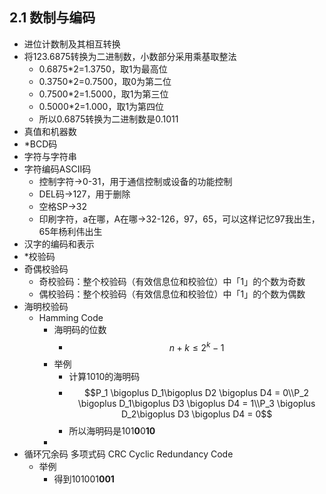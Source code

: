 ## 2.1 数制与编码
- 进位计数制及其相互转换
- 将123.6875转换为二进制数，小数部分采用乘基取整法
    - 0.6875*2=1.3750，取1为最高位
    - 0.3750*2=0.7500，取0为第二位
    - 0.7500*2=1.5000，取1为第三位
    - 0.5000*2=1.000，取1为第四位
    - 所以0.6875转换为二进制数是0.1011
- 真值和机器数
- *BCD码
- 字符与字符串
- 字符编码ASCII码
    - 控制字符→0-31，用于通信控制或设备的功能控制
    - DEL码→127，用于删除
    - 空格SP→32
    - 印刷字符，a在哪，A在哪→32-126，97，65，可以这样记忆97我出生，65年杨利伟出生
- 汉字的编码和表示
- *校验码
- 奇偶校验码
    - 奇校验码：整个校验码（有效信息位和校验位）中「1」的个数为奇数
    - 偶校验码：整个校验码（有效信息位和校验位）中「1」的个数为偶数
- 海明校验码
    - Hamming Code
        - 海明码的位数
            - $$n+k \le 2^k-1$$
        - 举例
            - 计算1010的海明码
            - $$P_1 \bigoplus D_1\bigoplus D2 \bigoplus D4 = 0\\P_2 \bigoplus D_1\bigoplus D3 \bigoplus D4 = 1\\P_3 \bigoplus D_2\bigoplus D3 \bigoplus D4 = 0$$
            - 所以海明码是101**0**0**10**
        - 
- 循环冗余码 多项式码  CRC  Cyclic Redundancy Code
    - 举例
        - 得到101001**001**
